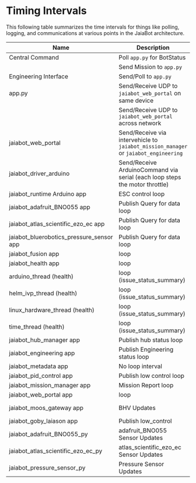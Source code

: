 # Timing Intervals

This following table summarizes the time intervals for things like polling, logging, and communications at various points in the JaiaBot architecture.

| Name                                      | Description                                                                         | Timing                                          | Path
| --------------------                      | ----------------                                                                    | -------------------------                       | ---
| Central Command                           | Poll `app.py` for BotStatus                                                         | 0.5 s interval                                  | src/web/central_command/client/components/CentralCommand.jsx
|                                           | Send Mission to `app.py`                                                            | ASAP                                            | 
| Engineering Interface                     | Send/Poll to `app.py`                                                               | 0.1 s interval                                  | src/web/engineering/script.js
| app.py                                    | Send/Receive UDP to `jaiabot_web_portal` on same device                             | "Instantly"                                     | src/web/server/app.py
|                                           | Send/Receive UDP to `jaiabot_web_portal` across network                             | Depends on network latency                      | 
| jaiabot_web_portal                        | Send/Receive via intervehicle to `jaiabot_mission_manager` or `jaiabot_engineering` | Depends on XBee radio latency                   | src/bin/
| jaiabot_driver_arduino                    | Send/Receive ArduinoCommand via serial (each loop steps the motor throttle)         | 0.1 s loop interval                             | src/bin/drivers/arduino/app.cpp
| jaiabot_runtime Arduino app               | ESC control loop                                                                    | 0.1 s loop interval                             | src/arduino/jaiabot_runtime/jaiabot_runtime.ino
| jaiabot_adafruit_BNO055 app               | Publish Query for data loop                                                         | 0.1 s loop interval                             | src/bin/drivers/adafruit_BNO055/app.cpp
| jaiabot_atlas_scientific_ezo_ec app       | Publish Query for data loop                                                         | 0.1 s loop interval                             | src/bin/drivers/atlas_scientific_ezo_ec/app.cpp
| jaiabot_bluerobotics_pressure_sensor app  | Publish Query for data loop                                                         | 0.1 s loop interval                             | src/bin/drivers/bluerobotics_pressure_sensor/app.cpp
| jaiabot_fusion app                        | loop                                                                                | 0.2 s loop interval                             | src/bin/fusion/fusion.cpp
| jaiabot_health app                        | loop                                                                                | 1 s loop interval                               | src/bin/health/app.cpp
| arduino_thread (health)                   | loop (issue_status_summary)                                                         | 15 s loop interval                              | src/bin/health/arduino_thread.cpp
| helm_ivp_thread (health)                  | loop (issue_status_summary)                                                         | 15 s loop interval                              | src/bin/health/helm_ivp_thread.cpp
| linux_hardware_thread (health)            | loop (issue_status_summary)                                                         | 60 s loop interval                              | src/bin/health/linux_hardware_thread.cpp
| time_thread (health)                      | loop (issue_status_summary)                                                         | 60 s loop interval                              | src/bin/health/time_thread.cpp
| jaiabot_hub_manager app                   | Publish hub status loop                                                             | 0.5 s loop interval                             | src/bin/hub_manager/hub_manager.cpp
| jaiabot_engineering app                   | Publish Engineering status loop                                                     | 1 s loop interval                               | src/bin/jaiabot_engineering/app.cpp
| jaiabot_metadata app                      | No loop interval                                                                    | No loop interval                                | src/bin/jaiabot_metadata/app.cpp
| jaiabot_pid_control app                   | Publish low control loop                                                            | 0.1 s loop interval                             | src/bin/jaiabot_pid_control/app.cpp
| jaiabot_mission_manager app               | Mission Report loop                                                                 | 1 s loop interval                               | src/bin/mission_manager/app.cpp
| jaiabot_web_portal app                    | loop                                                                                | 2 s loop interval                               | src/bin/web_portal/app.cpp
| jaiabot_moos_gateway app                  | BHV Updates                                                                         | Depends goby::moos::FrontSeatTranslation        | src/lib/jaiabot_moos_gateway/app.cpp
| jaiabot_goby_laiason app                  | Publish low_control                                                                 | 0.05 s loop interval                            | src/lib/laiason/laiason_jaiabot.cpp
| jaiabot_adafruit_BNO055_py                | adafruit_BNO055 Sensor Updates                                                      | Depends jaiabot_adafruit_BNO055                 | src/python/adafruit_BNO055/jaiabot_imu.py
| jaiabot_atlas_scientific_ezo_ec_py        | atlas_scientific_ezo_ec Sensor Updates                                              | Depends jaiabot_atlas_scientific_ezo_ec         | src/python/atlas_scientific_ezo_ec/jaiabot_as-ezo-ec.py
| jaiabot_pressure_sensor_py                | Pressure Sensor Updates                                                             | Depends jaiabot_bluerobotics_pressure_sensor    | src/python/pressure_sensor/jaiabot_pressure_sensor.py